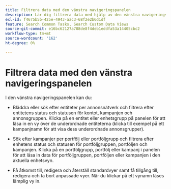 ```yaml
---
title: Filtrera data med den vänstra navigeringspanelen
description: Lär dig filtrera data med hjälp av den vänstra navigeringspanelen.
exl-id: f4675b5b-425e-4943-aac3-68f2e2b6d1df
feature: Search Common Tasks, Search Custom Data Views
source-git-commit: e16bc62127a708de8f4deb1eddfa53a14405cbc2
workflow-type: tm+mt
source-wordcount: '162'
ht-degree: 0%

---
```


# Filtrera data med den vänstra navigeringspanelen

I den vänstra navigeringspanelen kan du:

* Bläddra eller sök efter entiteter per annonsnätverk och filtrera efter entitetens status och statusen för kontot, kampanjen och annonsgruppen. Klicka på en entitet eller enhetsgrupp på panelen för att läsa in en vy över de underordnade entiteterna (klicka till exempel på ett kampanjnamn för att visa dess underordnade annonsgrupper).

* Sök efter kampanjer per portfölj eller portföljgrupp och filtrera efter enhetens status och statusen för portföljgruppen, portföljen och kampanjen. Klicka på en portföljgrupp, portfölj eller kampanj i panelen för att läsa in data för portföljgruppen, portföljen eller kampanjen i den aktuella enhetsvyn.

* Få åtkomst till, redigera och återställ standardvyer samt få tillgång till, redigera och ta bort anpassade vyer. När du klickar på ett vynamn läses lämplig vy in.
